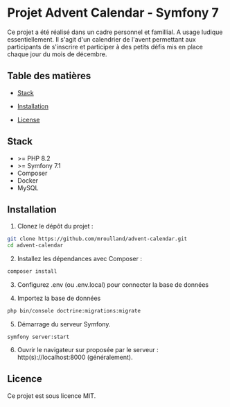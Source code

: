 # Projet Advent Calendar - Symfony 7
 
Ce projet a été réalisé dans un cadre personnel et famillial. A usage ludique essentiellement.
Il s'agit d'un calendrier de l'avent permettant aux participants de s'inscrire et participer à des petits défis mis en place chaque jour du mois de décembre. 


## Table des matières

- [Stack](#stack)

- [Installation](#installation)

- [License](#license)

  
 ## Stack
 * \>= PHP 8.2 
 * \>= Symfony 7.1
 * Composer
 * Docker
 * MySQL

## Installation

 1. Clonez le dépôt du projet :

```bash
git clone https://github.com/mroulland/advent-calendar.git
cd advent-calendar 
```
2. Installez les dépendances avec Composer :

```bash
composer install
```
3. Configurez .env (ou .env.local) pour connecter la base de données

4. Importez la base de données

```bash
php bin/console doctrine:migrations:migrate
```
5. Démarrage du serveur Symfony.
```
symfony server:start
```
6. Ouvrir le navigateur sur proposée par le serveur : http(s)://localhost:8000 (généralement).


## Licence
Ce projet est sous licence MIT.
